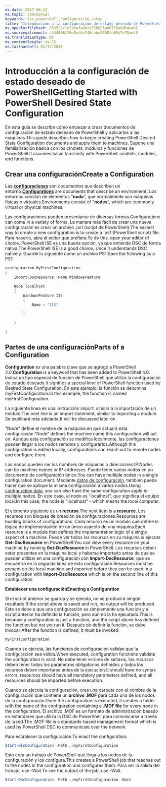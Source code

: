 ```yaml
---
ms.date: 2017-06-12
ms.topic: conceptual
keywords: dsc,powershell,configuration,setup
title: "Introducción a la configuración de estado deseado de PowerShell"
ms.openlocfilehash: 856528f1e52eafa8b2c93b825a60376a0d64cab2
ms.sourcegitcommit: a444406120e5af4e746cbbc0558fe89a7e78aef6
ms.translationtype: HT
ms.contentlocale: es-ES
ms.lasthandoff: 01/17/2018
---
```

# <a name="getting-started-with-powershell-desired-state-configuration"></a><span data-ttu-id="66414-103">Introducción a la configuración de estado deseado de PowerShell</span><span class="sxs-lookup"><span data-stu-id="66414-103">Getting Started with PowerShell Desired State Configuration</span></span> #

<span data-ttu-id="66414-104">En esta guía se describe cómo empezar a crear documentos de configuración de estado deseado de PowerShell y aplicarlos a las máquinas.</span><span class="sxs-lookup"><span data-stu-id="66414-104">This guide describes how to begin creating PowerShell Desired State Configuration documents and apply them to machines.</span></span> <span data-ttu-id="66414-105">Supone una familiarización básica con los cmdlets, módulos y funciones de PowerShell.</span><span class="sxs-lookup"><span data-stu-id="66414-105">It assumes basic familiarity with PowerShell cmdlets, modules, and functions.</span></span> 


## <a name="create-a-configuration"></a><span data-ttu-id="66414-106">Crear una configuración</span><span class="sxs-lookup"><span data-stu-id="66414-106">Create a Configuration</span></span> ##

<span data-ttu-id="66414-107">Las [**configuraciones**](https://msdn.microsoft.com/en-us/powershell/dsc/configurations) son documentos que describen un entorno.</span><span class="sxs-lookup"><span data-stu-id="66414-107">[**Configurations**](https://msdn.microsoft.com/en-us/powershell/dsc/configurations) are documents that describe an environment.</span></span> <span data-ttu-id="66414-108">Los entornos constan de elementos "**nodo**", que normalmente son máquinas físicas o virtuales.</span><span class="sxs-lookup"><span data-stu-id="66414-108">Environments consist of "**nodes**", which are commonly virtual or physical machines.</span></span> 

<span data-ttu-id="66414-109">Las configuraciones pueden presentarse de diversas formas.</span><span class="sxs-lookup"><span data-stu-id="66414-109">Configurations can come in a variety of forms.</span></span> <span data-ttu-id="66414-110">La manera más fácil de crear una nueva configuración es crear un archivo .ps1 (script de PowerShell).</span><span class="sxs-lookup"><span data-stu-id="66414-110">The easiest way to create a new configuration is to create a .ps1 (PowerShell script) file.</span></span> <span data-ttu-id="66414-111">Para hacerlo, abra el editor que prefiera.</span><span class="sxs-lookup"><span data-stu-id="66414-111">To do this, open your editor of choice.</span></span> <span data-ttu-id="66414-112">PowerShell ISE es una buena opción, ya que entiende DSC de forma nativa.</span><span class="sxs-lookup"><span data-stu-id="66414-112">The PowerShell ISE is a good choice, since it understands DSC natively.</span></span> <span data-ttu-id="66414-113">Guarde lo siguiente como un archivo PS1:</span><span class="sxs-lookup"><span data-stu-id="66414-113">Save the following as a PS1:</span></span>

```powershell
configuration MyFirstConfiguration
{
    Import-DscResource -Name WindowsFeature

    Node localhost
    {
        WindowsFeature IIS
        {
            Name = "IIS"

        }
        
    }

}
```
## <a name="parts-of-a-configuration"></a><span data-ttu-id="66414-114">Partes de una configuración</span><span class="sxs-lookup"><span data-stu-id="66414-114">Parts of a Configuration</span></span> ##
<span data-ttu-id="66414-115">**Configuration** es una palabra clave que se agregó a PowerShell 4.0.</span><span class="sxs-lookup"><span data-stu-id="66414-115">**Configuration** is a keyword that has been added to PowerShell 4.0.</span></span> <span data-ttu-id="66414-116">Indica un tipo especial de función de PowerShell que utiliza la configuración de estado deseado.</span><span class="sxs-lookup"><span data-stu-id="66414-116">It signifies a special kind of PowerShell function used by Desired State Configuration.</span></span> <span data-ttu-id="66414-117">En este ejemplo, la función se denomina myFirstConfiguration.</span><span class="sxs-lookup"><span data-stu-id="66414-117">In this example, the function is named myFirstConfiguration.</span></span> 

<span data-ttu-id="66414-118">La siguiente línea es una instrucción import, similar a la importación de un módulo.</span><span class="sxs-lookup"><span data-stu-id="66414-118">The next line is an import statement, similar to importing a module.</span></span> <span data-ttu-id="66414-119">Se explicará más adelante.</span><span class="sxs-lookup"><span data-stu-id="66414-119">It will be discussed later on.</span></span>

<span data-ttu-id="66414-120">"Node" define el nombre de la máquina en que actuará esta configuración.</span><span class="sxs-lookup"><span data-stu-id="66414-120">"Node" defines the machine name this configuration will act on.</span></span> <span data-ttu-id="66414-121">Aunque esta configuración se modifica localmente, las configuraciones pueden llegar a los nodos remotos y configurarlos.</span><span class="sxs-lookup"><span data-stu-id="66414-121">Although this configuration is edited locally, configurations can reach out to remote nodes and configure them.</span></span> 

<span data-ttu-id="66414-122">Los nodos pueden ser los nombres de máquinas o direcciones IP.</span><span class="sxs-lookup"><span data-stu-id="66414-122">Nodes can be machine names or IP addresses.</span></span> <span data-ttu-id="66414-123">Puede tener varios nodos en un documento de configuración único.</span><span class="sxs-lookup"><span data-stu-id="66414-123">You can have multiple nodes in a single configuration document.</span></span> <span data-ttu-id="66414-124">Mediante [datos de configuración](https://msdn.microsoft.com/en-us/powershell/dsc/configdata), también puede hacer que se aplique la misma configuración a varios nodos.</span><span class="sxs-lookup"><span data-stu-id="66414-124">Using [configuration data](https://msdn.microsoft.com/en-us/powershell/dsc/configdata), you can also have the same configuration apply to multiple nodes.</span></span> <span data-ttu-id="66414-125">En este caso, el nodo es "localhost", que significa el equipo local.</span><span class="sxs-lookup"><span data-stu-id="66414-125">In this case, the node is "localhost" - which means the local computer.</span></span> 

<span data-ttu-id="66414-126">El elemento siguiente es un [**recurso**](https://msdn.microsoft.com/en-us/powershell/dsc/resources).</span><span class="sxs-lookup"><span data-stu-id="66414-126">The next item is a [**resource**](https://msdn.microsoft.com/en-us/powershell/dsc/resources).</span></span> <span data-ttu-id="66414-127">Los recursos son bloques de creación de configuraciones.</span><span class="sxs-lookup"><span data-stu-id="66414-127">Resources are building blocks of configurations.</span></span> <span data-ttu-id="66414-128">Cada recurso es un módulo que define la lógica de implementación de un único aspecto de una máquina.</span><span class="sxs-lookup"><span data-stu-id="66414-128">Each resource is a module that defines the implementation logic of a single aspect of a machine.</span></span> <span data-ttu-id="66414-129">Puede ver todos los recursos en su máquina si ejecuta **Get-DscResource** en PowerShell.</span><span class="sxs-lookup"><span data-stu-id="66414-129">You can view every resource on your machine by running **Get-DscResource** in PowerShell.</span></span> <span data-ttu-id="66414-130">Los recursos deben estar presentes en la máquina local y haberse importado antes de que se puedan utilizar en una configuración con **Import-DscResource**, que se encuentra en la segunda línea de esta configuración.</span><span class="sxs-lookup"><span data-stu-id="66414-130">Resources must be present on the local machine and imported before they can be used in a configuration with **Import-DscResource** which is on the second line of this configuration.</span></span> 

<span data-ttu-id="66414-131">**Establecer una configuración**</span><span class="sxs-lookup"><span data-stu-id="66414-131">**Enacting a Configuration**</span></span>

<span data-ttu-id="66414-132">Si el script anterior se guarda y se ejecuta, no se producirá ningún resultado.</span><span class="sxs-lookup"><span data-stu-id="66414-132">If the script above is saved and run, no output will be produced.</span></span> <span data-ttu-id="66414-133">Esto se debe a que una configuración es simplemente una función y el script anterior ha definido la función, pero aún no la ha ejecutado.</span><span class="sxs-lookup"><span data-stu-id="66414-133">This is because a configuration is just a function, and the script above has defined the function but not yet run it.</span></span> <span data-ttu-id="66414-134">Después de definir la función, se debe invocar:</span><span class="sxs-lookup"><span data-stu-id="66414-134">After the function is defined, it must be invoked:</span></span>
```powershell
myFirstConfiguration
```

<span data-ttu-id="66414-135">Cuando se ejecuta, las funciones de configuración validan que la configuración sea válida.</span><span class="sxs-lookup"><span data-stu-id="66414-135">When executed, configuration functions validate the configuration is valid.</span></span> <span data-ttu-id="66414-136">No debe tener errores de sintaxis, los recursos deben tener todos los parámetros obligatorios definidos y todos los recursos deben importarse antes de la ejecución.</span><span class="sxs-lookup"><span data-stu-id="66414-136">It should have no syntax errors, resources should have all mandatory parameters defined, and all resources should be imported before execution.</span></span>

<span data-ttu-id="66414-137">Cuando se ejecuta la configuración, crea una carpeta con el nombre de la configuración que contiene un **archivo .MOF** para cada uno de los nodos de la configuración.</span><span class="sxs-lookup"><span data-stu-id="66414-137">Once the configuration is executed, it creates a folder with the name of the configuration containing a **.MOF file** for every node in the configuration.</span></span> <span data-ttu-id="66414-138">El archivo .MOF es un formato de administración basado en estándares que utiliza la DSC de PowerShell para comunicarse a través de la red.</span><span class="sxs-lookup"><span data-stu-id="66414-138">The .MOF file is a standards-based management format which is used by PowerShell DSC to communicate over the network.</span></span>

<span data-ttu-id="66414-139">Para establecer la configuración:</span><span class="sxs-lookup"><span data-stu-id="66414-139">To enact the configuration:</span></span>
```powershell
Start-DscConfiguration -Path ./myFirstConfiguration
```
<span data-ttu-id="66414-140">Esto crea un trabajo de PowerShell que llega a los nodos de la configuración y los configura.</span><span class="sxs-lookup"><span data-stu-id="66414-140">This creates a PowerShell job that reaches out to the nodes in the configuration and configures them.</span></span> <span data-ttu-id="66414-141">Para ver la salida del trabajo, use -Wait.</span><span class="sxs-lookup"><span data-stu-id="66414-141">To see the output of the job, use -Wait.</span></span> 
```powershell
Start-DscConfiguration -Path ./myFirstConfiguration -Wait
```

